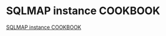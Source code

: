 # SQLMAP instance COOKBOOK
[SQLMAP instance COOKBOOK](https://aiwithcloud.com/2022/09/19/sqlmap_instance_cookbook/)